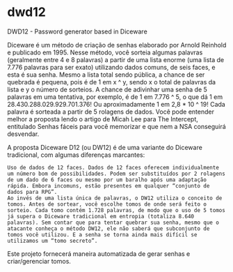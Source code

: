 # dwd12
DWD12 - Password generator based in Diceware

Diceware é um método de criação de senhas elaborado por Arnold Reinhold e publicado em 1995. Nesse método, você sorteia algumas palavras (geralmente entre 4 e 8 palavras) a partir de uma lista enorme (uma lista de 7.776 palavras para ser exato) utilizando dados comuns, de seis faces, e esta é sua senha. Mesmo a lista total sendo pública, a chance de ser quebrada é pequena, pois é de 1 em x ^ y, sendo x o total de palavras da lista e y o número de sorteios. A chance de adivinhar uma senha de 5 palavras em uma tentativa, por exemplo, é de 1 em 7.776 ^ 5, o que dá 1 em 28.430.288.029.929.701.376! Ou aproximadamente 1 em 2,8 * 10 ^ 19! Cada palavra é sorteada a partir de 5 rolagens de dados. Você pode entender melhor a proposta lendo o artigo de Micah Lee para The Intercept, entitulado Senhas fáceis para você memorizar e que nem a NSA conseguirá desvendar.

A proposta Diceware D12 (ou DW12) é de uma variante do Diceware tradicional, com algumas diferenças marcantes:

    Uso de dados de 12 faces. Dados de 12 faces oferecem individualmente um número bom de possibilidades. Podem ser substituídos por 2 rolagens de um dado de 6 faces ou mesmo por um baralho após uma adaptação rápida. Embora incomuns, estão presentes em qualquer “conjunto de dados para RPG”.
    Ao invés de uma lista única de palavras, o DW12 utiliza o conceito de tomos. Antes de sortear, você escolhe tomos de onde será feito o sorteio. Cada tomo contém 1.728 palavras, de modo que o uso de 5 tomos já supera o Diceware tradicional em entropia (totaliza 8.640 palavras). Sem contar que para tentar quebrar sua senha, mesmo que o atacante conheça o método DW12, ele não saberá que subconjunto de tomos você utilizou. E a senha se torna ainda mais difícil se utilizamos um “tomo secreto”.

Este projeto fornecerá maneira automatizada de gerar senhas e criar/gerenciar tomos.
